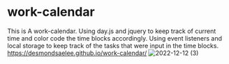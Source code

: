 # work-calendar
This is A work-calendar. 
Using day.js and jquery to keep track of current time and color code the time blocks accordingly.
Using event listeners and local storage to keep track of the tasks that were input in the time blocks.
https://desmondsaelee.github.io/work-calendar/
![2022-12-12 (3)](https://user-images.githubusercontent.com/116615667/207244905-9fde7f5d-b4e4-4274-9fac-0e2e98d65e15.png)
